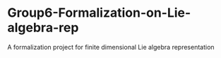 # Group6-Formalization-on-Lie-algebra-rep
A formalization project for finite dimensional Lie algebra representation
